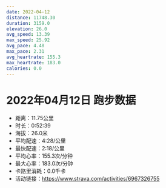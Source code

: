 ```yaml
---
date: 2022-04-12
distance: 11748.30
duration: 3159.0
elevation: 26.0
avg_speed: 13.39
max_speed: 25.92
avg_pace: 4.48
max_pace: 2.31
avg_heartrate: 155.3
max_heartrate: 183.0
calories: 0.0
---
```


# 2022年04月12日 跑步数据

- 距离：11.75公里
- 时长：0:52:39
- 海拔：26.0米
- 平均配速：4:28/公里
- 最快配速：2:18/公里
- 平均心率：155.3次/分钟
- 最大心率：183.0次/分钟
- 卡路里消耗：0.0千卡
- 活动链接：https://www.strava.com/activities/6967326755
